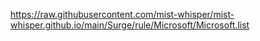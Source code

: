 https://raw.githubusercontent.com/mist-whisper/mist-whisper.github.io/main/Surge/rule/Microsoft/Microsoft.list
